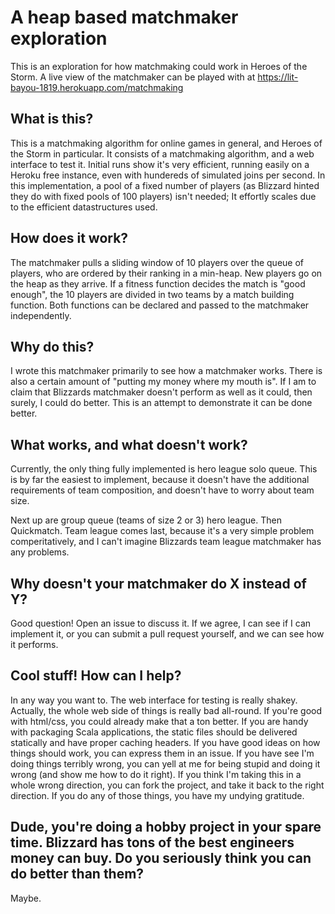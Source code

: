 # A heap based matchmaker exploration

This is an exploration for how matchmaking could work in Heroes of the Storm. A live view of the matchmaker can be played with at https://lit-bayou-1819.herokuapp.com/matchmaking

## What is this?

This is a matchmaking algorithm for online games in general, and Heroes of the Storm in particular.
It consists of a matchmaking algorithm, and a web interface to test it. Initial runs show it's very efficient, running easily on a Heroku free instance, even with hundereds of simulated joins per second.
In this implementation, a pool of a fixed number of players (as Blizzard hinted they do with fixed pools of 100 players) isn't needed; It effortly scales due to the efficient datastructures used.

## How does it work?

The matchmaker pulls a sliding window of 10 players over the queue of players, who are ordered by their ranking in a min-heap. New players go on the heap as they arrive.
If a fitness function decides the match is "good enough", the 10 players are divided in two teams by a match building function.
Both functions can be declared and passed to the matchmaker independently.

## Why do this?

I wrote this matchmaker primarily to see how a matchmaker works. There is also a certain amount of "putting my money where my mouth is". If I am to claim that Blizzards matchmaker doesn't perform as well as it could, then surely, I could do better. This is an attempt to demonstrate it can be done better.

## What works, and what doesn't work?

Currently, the only thing fully implemented is hero league solo queue. This is by far the easiest to implement, because it doesn't have the additional requirements of team composition, and doesn't have to worry about team size.

Next up are group queue (teams of size 2 or 3) hero league. Then Quickmatch. Team league comes last, because it's a very simple problem comperitatively, and I can't imagine Blizzards team league matchmaker has any problems.

## Why doesn't your matchmaker do X instead of Y?

Good question! Open an issue to discuss it. If we agree, I can see if I can implement it, or you can submit a pull request yourself, and we can see how it performs.

## Cool stuff! How can I help?

In any way you want to. The web interface for testing is really shakey. Actually, the whole web side of things is really bad all-round. If you're good with html/css, you could already make that a ton better. If you are handy with packaging Scala applications, the static files should be delivered statically and have proper caching headers. If you have good ideas on how things should work, you can express them in an issue. If you have see I'm doing things terribly wrong, you can yell at me for being stupid and doing it wrong (and show me how to do it right). If you think I'm taking this in a whole wrong direction, you can fork the project, and take it back to the right direction. If you do any of those things, you have my undying gratitude.

## Dude, you're doing a hobby project in your spare time. Blizzard has tons of the best engineers money can buy. Do you seriously think you can do better than them?

Maybe.
